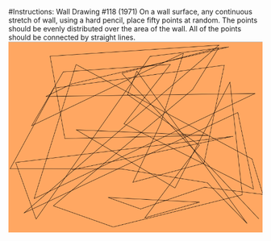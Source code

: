 #Instructions: Wall Drawing #118 (1971)
On a wall surface, any continuous stretch of wall, using a hard pencil, place fifty points at random. The points should be evenly distributed over the area of the wall. All of the points should be connected by straight lines.
![alt text](Sara_118.png "Description goes here")
